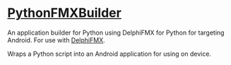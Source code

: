 # [PythonFMXBuilder](https://github.com/Embarcadero/PythonFMXBuilder)
An application builder for Python using DelphiFMX for Python for targeting Android. For use with [DelphiFMX](https://github.com/Embarcadero/DelphiFMX4Python).

Wraps a Python script into an Android application for using on device.
